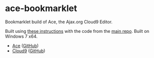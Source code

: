 ace-bookmarklet
===============

Bookmarklet build of Ace, the Ajax.org Cloud9 Editor.

Built using [these instructions](https://github.com/ajaxorg/ace/wiki/Building-ace) with the code from the [main repo](https://github.com/ajaxorg/ace). Built on Windows 7 x64.

* [Ace](http://ace.ajax.org/ "Official Website") ([GitHub](https://github.com/ajaxorg/ace "GitHub"))
* [Cloud9](http://c9.io/ "Official Website") ([GitHub](https://github.com/ajaxorg/cloud9 "GitHub"))

